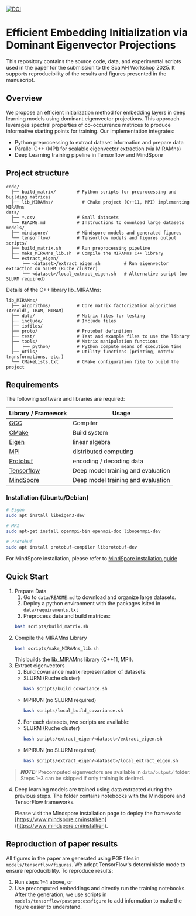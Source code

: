 [![DOI](https://zenodo.org/badge/DOI/10.5281/zenodo.17152690.svg)](https://doi.org/10.5281/zenodo.17152690)

# Efficient Embedding Initialization via Dominant Eigenvector Projections

This repository contains the source code, data, and experimental scripts used in the paper for the submission to the ScalAH Workshop 2025. It supports reproducibility of the results and figures presented in the manuscript.

## Overview

We propose an efficient initialization method for embedding layers in deep learning models using dominant eigenvector projections. This approach leverages spectral properties of co-occurrence matrices to produce informative starting points for training. Our implementation integrates:
 - Python preprocessing to extract dataset information and prepare data
 -  Parallel C++ (MPI) for scalable eigenvector extraction (via MIRAMns)
 - Deep Learning training pipeline in Tensorflow and MindSpore

## Project structure

```
code/
  ├── build_matrix/        # Python scripts for preprocessing and building matrices
  ├── lib_MIRAMns/           # CMake project (C++11, MPI) implementing MIRAMns
data/
  ├── *.csv                # Small datasets
  └── README.md            # Instructions to download large datasets
models/
  ├── mindspore/           # Mindspore models and generated figures
  └── tensorflow/          # Tensorlfow models and figures output
scripts/
  ├── build_matrix.sh      # Run preprocessing pipeline
  ├── make_MIRAMns_lib.sh  # Compile the MIRAMns C++ library
  └── extract_eigen/
      ├── <dataset>/extract_eigen.sh         # Run eigenvector extraction on SLURM (Ruche cluster)
      └── <dataset>/local_extract_eigen.sh   # Alternative script (no SLURM required)
```


Details of the C++ library lib_MIRAMns:
```
lib_MIRAMns/
  ├── algorithms/          # Core matrix factorization algorithms (Arnoldi, IRAM, MIRAM)
  ├── data/                # Matrix files for testing
  ├── include/             # Include files
  ├── iofiles/
  ├── proto/               # Protobuf definition
  ├── test/                # Test and example files to use the library
  ├── tools/               # Matrix manipulation functions
  │   ├── python/          # Python compute means of execution time
  ├── utils/               # Utility functions (printing, matrix transformations, etc.)
  └── CMakeLists.txt       # CMake configuration file to build the project
```

## Requirements

The following software and libraries are required:

| Library / Framework | Usage |
| --- | --- |
| [GCC](https://gcc.gnu.org/gcc-11/) | Compiler |
| [CMake](https://cmake.org/) | Build system |
| [Eigen](https://eigen.tuxfamily.org/) | linear algebra |
| [MPI](https://www.open-mpi.org/) | distributed computing |
| [Protobuf](https://protobuf.dev/) | encoding / decoding data |
| [Tensorflow](https://www.tensorflow.org/) | Deep model training and evaluation |
| [MindSpore](https://www.mindspore.cn/) | Deep model training and evaluation |

### Installation (Ubuntu/Debian)

```bash
# Eigen
sudo apt install libeigen3-dev

# MPI
sudo apt-get install openmpi-bin openmpi-doc libopenmpi-dev

# Protobuf
sudo apt install protobuf-compiler libprotobuf-dev
```

For MindSpore installation, please refer to [MindSpore installation guide](https://www.mindspore.cn/install/en) 

## Quick Start


1. Prepare Data
    1. Go to ```data/README.md``` to download and organize large datasets.
    2. Deploy a python environment with the packages lsited in ```data/requirements.txt```
    3. Preprocess data and build matrices:
    ```bash
    bash scripts/build_matrix.sh
    ```
2. Compile the MIRAMns Library
    ```bash
    bash scripts/make_MIRAMns_lib.sh
    ```
    This builds the lib_MIRAMns library (C++11, MPI).
3. Extract eigenvectors
    1. Build covariance matrix representation of datasets:
      - SLURM (Ruche cluster)
        ```bash
        bash scripts/build_covariance.sh
        ```
      - MPIRUN (no SLURM required)
        ```bash
        bash scripts/local_build_covariance.sh
        ```
    2. For each datasets, two scripts are available:
      - SLURM (Ruche cluster)
        ```bash
        bash scripts/extract_eigen/<dataset>/extract_eigen.sh
        ```
      - MPIRUN (no SLURM required)
        ```bash
        bash scripts/extract_eigen/<dataset>/local_extract_eigen.sh
        ```
> **_NOTE:_**  Precomputed eigenvectors are available in ```data/output/``` folder. Steps 1–3 can be skipped if only training is desired.

4. Deep learning models are trained using data extracted during the previous steps. 
    The folder contains notebooks with the Mindspore and TensorFlow frameworks.
    
    Please visit the Mindspore installation page to deploy the framework: [https://www.mindspore.cn/install/en](https://www.mindspore.cn/install/en).

## Reproduction of paper results

All figures in the paper are generated using PGF files in ```models/tensorflow/figures```. We adopt TensorFlow's deterministic mode to ensure reproducibility. To reproduce results:
  1. Run steps 1–4 above, or
  2. Use precomputed embeddings and directly run the training notebooks.
After the generation, we use scripts in ```models/tensorflow/postprocessfigure``` to add information to make the figure easier to understand. 